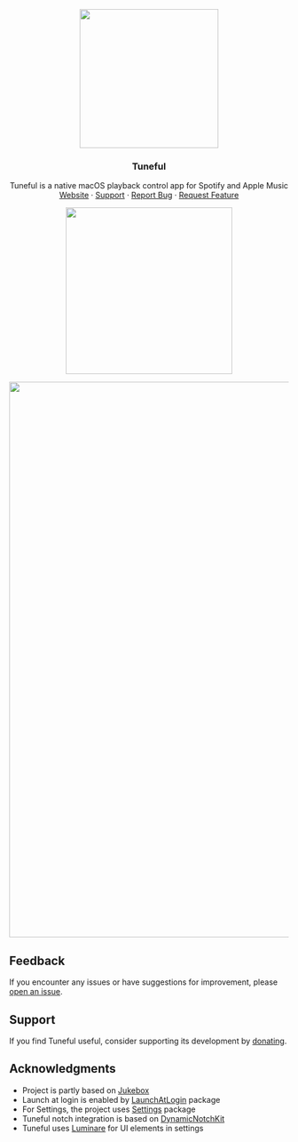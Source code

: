 <div align="center">
  <a href="https://github.com/martinfekete10/Tuneful">
    <img src="docs/images/icon.png" width="250">
  </a>

  <h3 align="center">Tuneful</h3>

  <p align="center">
    Tuneful is a native macOS playback control app for Spotify and Apple Music
    <br />
    <a href="https://tuneful.dev/">Website</a>
    ·
    <a href="https://ko-fi.com/martinfekete">Support</a>
    ·
    <a href="https://github.com/martinfekete10/Tuneful/issues">Report Bug</a>
    ·
    <a href="https://github.com/martinfekete10/Tuneful/issues">Request Feature</a>
  </p>
</div>

<p align="center">
  <a href="https://apps.apple.com/us/app/tuneful/id6739804295?mt=12">
    <img width="300" src="docs/images/download.png">
  </a>
</p>

<p align="center">
  <img width="1000" src="docs/images/All.png">
</p>

## Feedback

If you encounter any issues or have suggestions for improvement, please [open an issue](https://github.com/martinfekete10/Tuneful/issues).

## Support

If you find Tuneful useful, consider supporting its development by [donating](https://ko-fi.com/martinfekete).

## Acknowledgments

-   Project is partly based on [Jukebox](https://github.com/Jaysce/Jukebox/tree/main)
-   Launch at login is enabled by [LaunchAtLogin](https://github.com/sindresorhus/LaunchAtLogin) package
-   For Settings, the project uses [Settings](https://github.com/sindresorhus/Settings) package
-   Tuneful notch integration is based on [DynamicNotchKit](https://github.com/MrKai77/DynamicNotchKit)
-   Tuneful uses [Luminare](https://github.com/MrKai77/Luminare) for UI elements in settings

